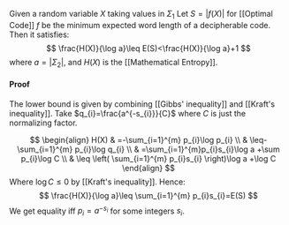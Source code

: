 Given a random variable $X$ taking values in $\Sigma_{1}$ 
Let $S=\lvert f(X) \rvert$ for [[Optimal Code]] $f$ be the minimum expected word length of a decipherable code.
Then it satisfies:
$$
\frac{H(X)}{\log a}\leq E(S)<\frac{H(X)}{\log a}+1
$$
where $a=\lvert \Sigma_{2} \rvert$, and $H(X)$ is the  [[Mathematical Entropy]].

#### Proof
The lower bound is given by combining [[Gibbs' inequality]] and [[Kraft's inequality]].
Take $q_{i}=\frac{a^{-s_{i}}}{C}$ where $C$ is just the normalizing factor.

$$
\begin{align}
H(X) & =-\sum_{i=1}^{m} p_{i}\log p_{i} \\
 & \leq-\sum_{i=1}^{m} p_{i}\log q_{i} \\
 & =\sum_{i=1}^{m}p_{i}s_{i}\log a +\sum p_{i}\log C \\
 & \leq \left( \sum_{i=1}^{m} p_{i}s_{i} \right)\log a +\log C
\end{align}
$$
Where $\log C\leq 0$ by [[Kraft's inequality]].
Hence:
$$
\frac{H(X)}{\log a}\leq \sum_{i=1}^{m} p_{i}s_{i}=E(S)
$$
We get equality iff $p_{i}=a^{-s_{i}}$ for some integers $s_{i}$.